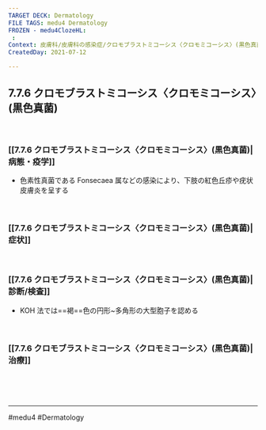 ```yaml
---
TARGET DECK: Dermatology
FILE TAGS: medu4 Dermatology
FROZEN - medu4ClozeHL:
 : 
Context: 皮膚科/皮膚科の感染症/クロモブラストミコーシス〈クロモミコーシス〉(黒色真菌)
CreatedDay: 2021-07-12

---
```


## 7.7.6 クロモブラストミコーシス〈クロモミコーシス〉(黒色真菌)

<br>

### [[7.7.6 クロモブラストミコーシス〈クロモミコーシス〉(黒色真菌)|病態・疫学]]
* 色素性真菌である Fonsecaea 属などの感染により、下肢の紅色丘疹や疣状皮膚炎を呈する

<br>

### [[7.7.6 クロモブラストミコーシス〈クロモミコーシス〉(黒色真菌)|症状]]


<br>

### [[7.7.6 クロモブラストミコーシス〈クロモミコーシス〉(黒色真菌)|診断/検査]]
* KOH 法では==褐==色の円形~多角形の大型胞子を認める
<!--ID: 1626163349599-->


<br>

### [[7.7.6 クロモブラストミコーシス〈クロモミコーシス〉(黒色真菌)|治療]]


<br><br><br>

---
#medu4 #Dermatology  
